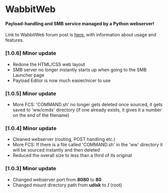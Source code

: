 # WabbitWeb
#### Payload-handling and SMB service managed by a Python webserver!

Link to WabbitWeb forum post is [here](https://forums.hak5.org/index.php?/topic/40941-payload-wabbitweb/), with information about usage and features.

### [1.0.6] Minor update
- Redone the HTML/CSS web layout
- SMB server no longer instantly starts up when going to the SMB Launcher page
- Payload Editor is now much easier/nicer to use

### [1.0.5] Minor update
- More FCS: 'COMMAND.sh' no longer gets deleted once sourced, it gets saved to 'ww/cmds' directory (if one already exists, it gives it a number on the end of the filename)

### [1.0.4] Minor update
- Cleaned webserver (routing, POST handling etc.)
- More FCS: If there is a file called 'COMMAND.sh' in the 'ww' directory it will be sourced instantly and then deleted
- Reduced the overall size to less than a third of its original

### [1.0.3] Minor update
- Changed webserver port from **8080** to **80**
- Changed mount directory path from **udisk** to **/** (root)
